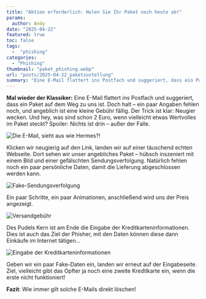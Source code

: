 ```yaml
---
title: "Aktion erforderlich: Holen Sie Ihr Paket noch heute ab!"
params:
  author: Andy
date: "2025-04-22"
featured: true
toc: false
tags:
  -  "phishing"
categories:
  - "Phishing"
thumbnail: "paket_phishing.webp"
url: "posts/2025-04-22_paketzustellung"
summary: "Eine E-Mail flattert ins Postfach und suggeriert, dass ein Paket auf dem Weg zu uns ist. Ein klassischer Phishing-Versuch..."
---
```


**Mal wieder der Klassiker:** Eine E-Mail flattert ins Postfach und suggeriert, dass ein Paket auf dem Weg zu uns ist. Doch halt – ein paar Angaben fehlen noch, und angeblich ist eine kleine Gebühr fällig. Der Trick ist klar: Neugier wecken. Und hey, was sind schon 2 Euro, wenn vielleicht etwas Wertvolles im Paket steckt? Spoiler: Nichts ist drin – außer der Falle.

![Die E-Mail, sieht aus wie Hermes?!](/posts/2025-04-22_paketzustellung/paket_1.webp)

Klicken wir neugierig auf den Link, landen wir auf einer täuschend echten Webseite. Dort sehen wir unser angebliches Paket – hübsch inszeniert mit einem Bild und einer gefälschten Sendungsverfolgung. Natürlich fehlen noch ein paar persönliche Daten, damit die Lieferung abgeschlossen werden kann. 

![Fake-Sendungsverfolgung](/posts/2025-04-22_paketzustellung/paket_2.webp)

Ein paar Schritte, ein paar Animationen, anschließend wird uns der Preis angezeigt.

![Versandgebühr](/posts/2025-04-22_paketzustellung/paket_3.webp)

Des Pudels Kern ist am Ende die Eingabe der Kreditkarteninformationen. Dies ist auch das Ziel der Phisher, mit den Daten können diese dann Einkäufe im Internet tätigen...

![Eingabe der Kreditkarteninformationen](/posts/2025-04-22_paketzustellung/paket_4.webp)

Geben wir ein paar Fake-Daten ein, landen wir erneut auf der Eingabeseite. Ziel, vielleicht gibt das Opfter ja noch eine zweite Kreditkarte ein, wenn die erste nicht funktioniert!

**Fazit**: Wie immer gilt solche E-Mails direkt löschen!